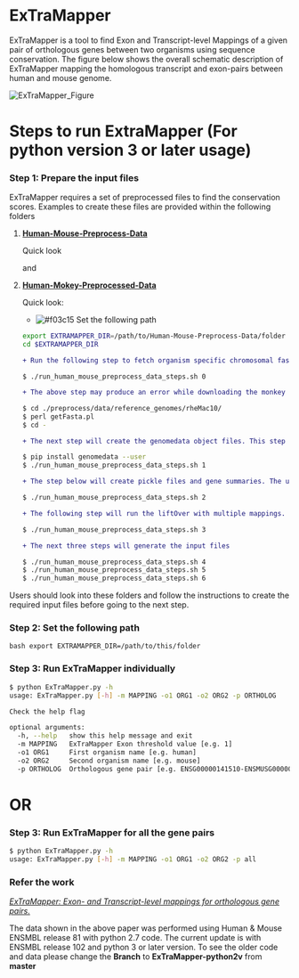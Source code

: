 # ExTraMapper
ExTraMapper is a tool to find Exon and Transcript-level Mappings of a given pair of orthologous genes between two organisms using sequence conservation. The figure below shows the overall schematic description of ExTraMapper mapping the homologous transcript and exon-pairs between human and mouse genome. 


![ExTraMapper_Figure](https://user-images.githubusercontent.com/18036388/90572310-8b693e00-e168-11ea-9fbc-8188c2834de9.jpg)

# Steps to run ExtraMapper (For python version 3 or later usage)

### Step 1: Prepare the input files
ExTraMapper requires a set of preprocessed files to find the conservation scores. Examples to create these files are provided within the following folders
1. [__Human-Mouse-Preprocess-Data__](https://github.com/ay-lab/ExTraMapper/tree/master/Human-Mouse-Preprocess-Data) 
    
    Quick look
   
    and 
    
3. [__Human-Mokey-Preprocessed-Data__](https://github.com/ay-lab/ExTraMapper/tree/master/Human-Monkey-Processed-Data) 

    Quick look:
    
   - ![#f03c15](https://via.placeholder.com/15/f03c15/000000?text=+) Set the following path
   
    ```bash
    export EXTRAMAPPER_DIR=/path/to/Human-Mouse-Preprocess-Data/folder
    cd $EXTRAMAPPER_DIR
    ```
    ```diff
    + Run the following step to fetch organism specific chromosomal fasta, gtf and liftOver files. 
    ```
    ```batch
    $ ./run_human_mouse_preprocess_data_steps.sh 0
    ```
    ```diff
    + The above step may produce an error while downloading the monkey genome from UCSC. In that case, please do the following and the script will produce the required fasta files.
    ```
    ```bash
    $ cd ./preprocess/data/reference_genomes/rheMac10/
    $ perl getFasta.pl
    $ cd -
    ```
    ```diff
    + The next step will create the genomedata object files. This step requires genomedata package which can be installed by running the following commnand.
    ```
    ```bash
    $ pip install genomedata --user
    $ ./run_human_mouse_preprocess_data_steps.sh 1
    ```
    ```diff
    + The step below will create pickle files and gene summaries. The users are requested to install the latest pickle library.
    ```
    ```bash
    $ ./run_human_mouse_preprocess_data_steps.sh 2
    ```
    ```diff
    + The following step will run the liftOver with multiple mappings.
    ```
    ```bash
    $ ./run_human_mouse_preprocess_data_steps.sh 3
    ```
    ```diff
    + The next three steps will generate the input files
    ```
    ```bash
    $ ./run_human_mouse_preprocess_data_steps.sh 4
    $ ./run_human_mouse_preprocess_data_steps.sh 5
    $ ./run_human_mouse_preprocess_data_steps.sh 6
    ```
   
Users should look into these folders and follow the instructions to create the required input files before going to the next step.   


### Step 2: Set the following path
```bash export EXTRAMAPPER_DIR=/path/to/this/folder```

### Step 3: Run ExTraMapper individually
```bash
$ python ExTraMapper.py -h
usage: ExTraMapper.py [-h] -m MAPPING -o1 ORG1 -o2 ORG2 -p ORTHOLOG

Check the help flag

optional arguments:
  -h, --help   show this help message and exit
  -m MAPPING   ExTraMapper Exon threshold value [e.g. 1]
  -o1 ORG1     First organism name [e.g. human]
  -o2 ORG2     Second organism name [e.g. mouse]
  -p ORTHOLOG  Orthologous gene pair [e.g. ENSG00000141510-ENSMUSG00000059552 OR all]
```

# OR

### Step 3: Run ExTraMapper for all the gene pairs
```bash
$ python ExTraMapper.py -h
usage: ExTraMapper.py [-h] -m MAPPING -o1 ORG1 -o2 ORG2 -p all
```

### Refer the work
[_ExTraMapper: Exon- and Transcript-level mappings for orthologous gene pairs._](https://www.biorxiv.org/content/10.1101/277723v1)

The data shown in the above paper was performed using Human & Mouse ENSMBL release 81 with python 2.7 code. 
The current update is with ENSMBL release 102 and python 3 or later version. To see the older code and data please
change the __Branch__ to __ExTraMapper-python2v__ from __master__
